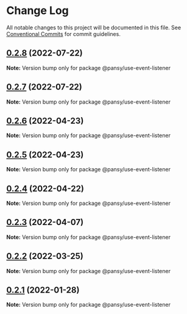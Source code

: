 # Change Log

All notable changes to this project will be documented in this file.
See [Conventional Commits](https://conventionalcommits.org) for commit guidelines.

## [0.2.8](https://github.com/pansyjs/react-hooks/compare/@pansy/use-event-listener@0.2.7...@pansy/use-event-listener@0.2.8) (2022-07-22)

**Note:** Version bump only for package @pansy/use-event-listener





## [0.2.7](https://github.com/pansyjs/react-hooks/compare/@pansy/use-event-listener@0.2.6...@pansy/use-event-listener@0.2.7) (2022-07-22)

**Note:** Version bump only for package @pansy/use-event-listener





## [0.2.6](https://github.com/pansyjs/react-hooks/compare/@pansy/use-event-listener@0.2.5...@pansy/use-event-listener@0.2.6) (2022-04-23)

**Note:** Version bump only for package @pansy/use-event-listener





## [0.2.5](https://github.com/pansyjs/react-hooks/compare/@pansy/use-event-listener@0.2.4...@pansy/use-event-listener@0.2.5) (2022-04-23)

**Note:** Version bump only for package @pansy/use-event-listener





## [0.2.4](https://github.com/pansyjs/react-hooks/compare/@pansy/use-event-listener@0.2.3...@pansy/use-event-listener@0.2.4) (2022-04-22)

**Note:** Version bump only for package @pansy/use-event-listener





## [0.2.3](https://github.com/pansyjs/react-hooks/compare/@pansy/use-event-listener@0.2.2...@pansy/use-event-listener@0.2.3) (2022-04-07)

**Note:** Version bump only for package @pansy/use-event-listener





## [0.2.2](https://github.com/pansyjs/react-hooks/compare/@pansy/use-event-listener@0.2.1...@pansy/use-event-listener@0.2.2) (2022-03-25)

**Note:** Version bump only for package @pansy/use-event-listener





## [0.2.1](https://github.com/pansyjs/react-hooks/compare/@pansy/use-event-listener@0.2.0...@pansy/use-event-listener@0.2.1) (2022-01-28)

**Note:** Version bump only for package @pansy/use-event-listener
